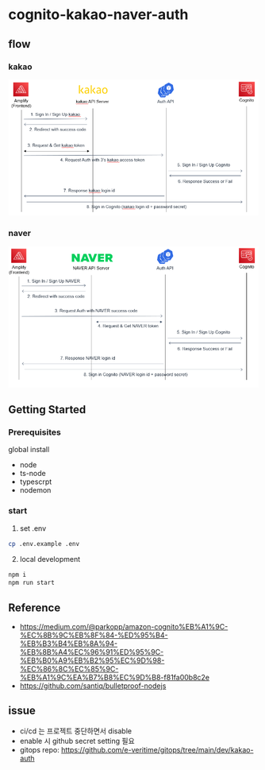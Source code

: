 # cognito-kakao-naver-auth

## flow

### kakao

![kakao_login](https://github.com/e-veritime/cognito-auth/blob/main/kakao_login.PNG)

### naver

![naver_login](https://github.com/e-veritime/cognito-auth/blob/main/naver_login.PNG)

## Getting Started

### Prerequisites

global install

- node
- ts-node
- typescrpt
- nodemon

### start

1. set .env

```bash
cp .env.example .env
```

2. local development

```bash
npm i
npm run start
```

## Reference

- https://medium.com/@parkopp/amazon-cognito%EB%A1%9C-%EC%8B%9C%EB%8F%84-%ED%95%B4-%EB%B3%B4%EB%8A%94-%EB%8B%A4%EC%96%91%ED%95%9C-%EB%B0%A9%EB%B2%95%EC%9D%98-%EC%86%8C%EC%85%9C-%EB%A1%9C%EA%B7%B8%EC%9D%B8-f81fa00b8c2e
- https://github.com/santiq/bulletproof-nodejs

## issue

- ci/cd 는 프로젝트 중단하면서 disable
- enable 시 github secret setting 필요
- gitops repo: https://github.com/e-veritime/gitops/tree/main/dev/kakao-auth

